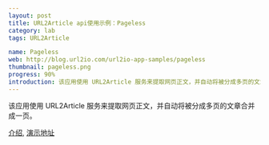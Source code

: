 ```yaml
---
layout: post
title: URL2Article api使用示例：Pageless
category: lab
tags: URL2Article

name: Pageless
web: http://blog.url2io.com/url2io-app-samples/pageless
thumbnail: pageless.png
progress: 90%
introduction: 该应用使用 URL2Article 服务来提取网页正文，并自动将被分成多页的文章合并成一页。
---
```


该应用使用 URL2Article 服务来提取网页正文，并自动将被分成多页的文章合并成一页。

[介绍](/url2io-app-samples/), [演示地址](/url2io-app-samples/pageless/)

<!-- <script type="text/javascript">document.body.contentEditable =true</script> -->
